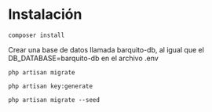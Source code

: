 # Instalación
```
composer install
```
Crear una base de datos llamada barquito-db, al igual que el DB_DATABASE=barquito-db en el archivo .env
```
php artisan migrate
```
```
php artisan key:generate
```
```
php artisan migrate --seed
```